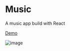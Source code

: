 # Music

A music app build with React 

[Demo](https://netease.maoyu.space)

![image](https://github.com/user-attachments/assets/d6fb15f7-b76f-4935-b598-2ced58fdbcda)


